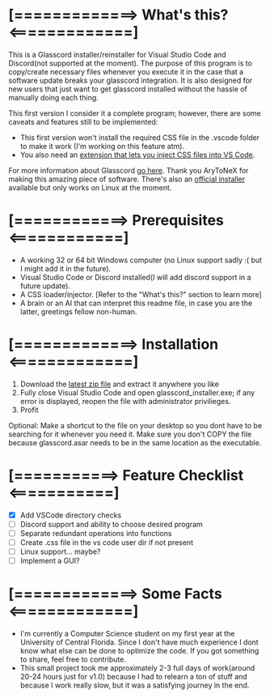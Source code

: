 # [=============> What's this? <=============]

This is a Glasscord installer/reinstaller for Visual Studio Code and Discord(not supported at the moment).
The purpose of this program is to copy/create necessary files whenever you execute it in the case that a
software update breaks your glasscord integration. It is also designed for new users that just want to get
glasscord installed without the hassle of manually doing each thing.

This first version I consider it a complete program; however, there are some caveats and features still to
be implemented:

- This first version won't install the required CSS file in the .vscode folder to make it work (I'm working
  on this feature atm).
- You also need an [extension that lets you inject CSS files into VS Code](https://marketplace.visualstudio.com/items?itemName=be5invis.vscode-custom-css).

For more information about Glasscord [go here](https://github.com/AryToNeX/Glasscord). Thank you AryToNeX for making this amazing piece of software.
There's also an [official installer](https://github.com/AryToNeX/Glasscordify) available but only works on Linux at the moment.

# [============> Prerequisites <============]

- A working 32 or 64 bit Windows computer (no Linux support sadly :( but I might add it in the future).
- Visual Studio Code or Discord installed(I will add discord support in a future update).
- A CSS loader/injector. [Refer to the "What's this?" section to learn more]
- A brain or an AI that can interpret this readme file, in case you are the latter, greetings fellow
  non-human.

# [=============> Installation <=============]

1. Download the [latest zip file](https://github.com/Rikimbili/glasscord_installer/releases/latest/download/glasscord_installer.zip) and extract it anywhere you like
2. Fully close Visual Studio Code and open glasscord_installer.exe; if any error is displayed, reopen the file with administrator privilieges.
3. Profit

Optional: Make a shortcut to the file on your desktop so you dont have to be searching for it whenever
you need it. Make sure you don't COPY the file because glasscord.asar needs to be in the same location
as the executable.

# [===========> Feature Checklist <===========]

- [x] Add VSCode directory checks
- [ ] Discord support and ability to choose desired program
- [ ] Separate redundant operations into functions
- [ ] Create .css file in the vs code user dir if not present
- [ ] Linux support... maybe?
- [ ] Implement a GUI?

# [=============> Some Facts <=============]

- I'm currently a Computer Science student on my first year at the University of Central Florida.
  Since I don't have much experience I dont know what else can be done to optimize the code. If you
  got something to share, feel free to contribute.
- This small project took me approximately 2-3 full days of work(around 20-24 hours just for v1.0) because I
  had to relearn a ton of stuff and because I work really slow, but it was a satisfying journey
  in the end.
